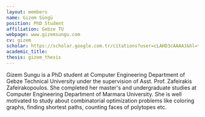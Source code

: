 ```yaml
---
layout: members
name: Gizem Süngü
position: PhD Student
affiliation: Gebze TU
webpage: www.gizemsungu.com
cv: gizem
scholar: https://scholar.google.com.tr/citations?user=cLAHD3cAAAAJ&hl=tr
academic_title:
thesis: gizem_thesis
---
```


Gizem Sungu is a PhD student at Computer Engineering Department of Gebze Technical University under the supervision of Asst. Prof. Zafeirakis Zafeirakopoulos.
She completed her master's and undergraduate studies at Computer Engineering Department of Marmara University.
She is well motivated to study about combinatorial optimization problems like coloring graphs, finding shortest paths, counting faces of polytopes etc.
